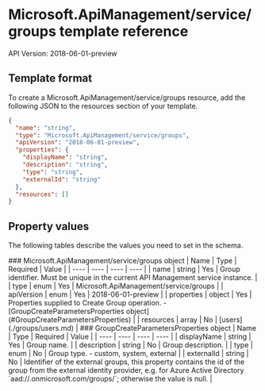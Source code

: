 # Microsoft.ApiManagement/service/groups template reference
API Version: 2018-06-01-preview
## Template format

To create a Microsoft.ApiManagement/service/groups resource, add the following JSON to the resources section of your template.

```json
{
  "name": "string",
  "type": "Microsoft.ApiManagement/service/groups",
  "apiVersion": "2018-06-01-preview",
  "properties": {
    "displayName": "string",
    "description": "string",
    "type": "string",
    "externalId": "string"
  },
  "resources": []
}
```
## Property values

The following tables describe the values you need to set in the schema.

<a id="Microsoft.ApiManagement/service/groups" />
### Microsoft.ApiManagement/service/groups object
|  Name | Type | Required | Value |
|  ---- | ---- | ---- | ---- |
|  name | string | Yes | Group identifier. Must be unique in the current API Management service instance. |
|  type | enum | Yes | Microsoft.ApiManagement/service/groups |
|  apiVersion | enum | Yes | 2018-06-01-preview |
|  properties | object | Yes | Properties supplied to Create Group operation. - [GroupCreateParametersProperties object](#GroupCreateParametersProperties) |
|  resources | array | No | [users](./groups/users.md) |


<a id="GroupCreateParametersProperties" />
### GroupCreateParametersProperties object
|  Name | Type | Required | Value |
|  ---- | ---- | ---- | ---- |
|  displayName | string | Yes | Group name. |
|  description | string | No | Group description. |
|  type | enum | No | Group type. - custom, system, external |
|  externalId | string | No | Identifier of the external groups, this property contains the id of the group from the external identity provider, e.g. for Azure Active Directory `aad://<tenant>.onmicrosoft.com/groups/<group object id>`; otherwise the value is null. |

